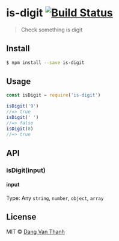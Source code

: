 # is-digit [![Build Status](https://travis-ci.org/dangvanthanh/is-digit.svg?branch=master)](https://travis-ci.org/dangvanthanh/is-digit)

> Check something is digit

## Install

```bash
$ npm install --save is-digit
```

## Usage

```javascript
const isDigit = require('is-digit')

isDigit('9')
//=> true
isDigit(' ')
//=> false
isDigit(8)
//=> true
```

## API

### isDigit(input)

#### input

Type: Any `string`, `number`, `object`, `array`


## License

MIT © [Dang Van Thanh](http://dangthanh.org)
